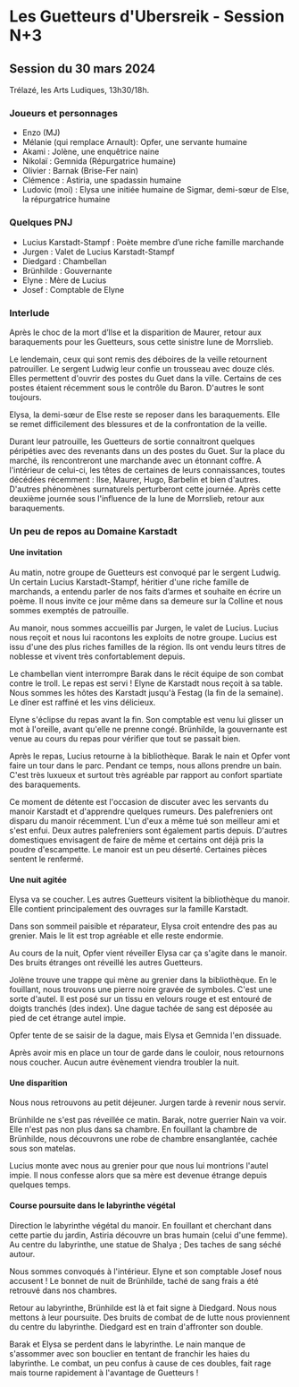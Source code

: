 # Les Guetteurs d'Ubersreik - Session N+3

## Session du 30 mars 2024

Trélazé, les Arts Ludiques, 13h30/18h.

### Joueurs et personnages

- Enzo (MJ)
- Mélanie (qui remplace Arnault): Opfer, une servante humaine
- Akami : Jolène, une enquêtrice naine
- Nikolaï : Gemnida (Répurgatrice humaine)
- Olivier : Barnak (Brise-Fer nain)
- Clémence : Astiria, une spadassin humaine
- Ludovic (moi) : Elysa une initiée humaine de Sigmar, demi-s&oelig;ur de Else, la répurgatrice humaine

### Quelques PNJ

- Lucius Karstadt-Stampf : Poète membre d’une riche famille marchande
- Jurgen : Valet de Lucius Karstadt-Stampf
- Diedgard : Chambellan
- Brünhilde : Gouvernante
- Elyne : Mère de Lucius
- Josef : Comptable de Elyne

### Interlude

Après le choc de la mort d’Ilse et la disparition de Maurer, retour aux baraquements pour les Guetteurs, sous cette sinistre lune de Morrslieb.

Le lendemain, ceux qui sont remis des déboires de la veille retournent patrouiller.
Le sergent Ludwig leur confie un trousseau avec douze clés.
Elles permettent d'ouvrir des postes du Guet dans la ville.
Certains de ces postes étaient récemment sous le contrôle du Baron.
D'autres le sont toujours.

Elysa, la demi-sœur de Else reste se reposer dans les baraquements. Elle se remet difficilement des blessures et de la confrontation de la veille.

Durant leur patrouille, les Guetteurs de sortie connaitront quelques péripéties avec des revenants dans un des postes du Guet.
Sur la place du marché, ils rencontreront une marchande avec un étonnant coffre.
A l'intérieur de celui-ci, les têtes de certaines de leurs connaissances, toutes décédées récemment : Ilse, Maurer, Hugo, Barbelin et bien d'autres.
D'autres phénomènes surnaturels perturberont cette journée.
Après cette deuxième journée sous l'influence de la lune de Morrslieb, retour aux baraquements.

### Un peu de repos au Domaine Karstadt

#### Une invitation

Au matin, notre groupe de Guetteurs est convoqué par le sergent Ludwig.
Un certain Lucius Karstadt-Stampf, héritier d'une riche famille de marchands, a entendu parler de nos faits d’armes et souhaite en écrire un poème.
Il nous invite ce jour même dans sa demeure sur la Colline et nous sommes exemptés de patrouille.

Au manoir, nous sommes accueillis par Jurgen, le valet de Lucius.
Lucius nous reçoit et nous lui racontons les exploits de notre groupe.
Lucius est issu d'une des plus riches familles de la région.
Ils ont vendu leurs titres de noblesse et vivent très confortablement depuis.

Le chambellan vient interrompre Barak dans le récit équipe de son combat contre le troll.
Le repas est servi ! Elyne de Karstadt nous reçoit à sa table.
Nous sommes les hôtes des Karstadt jusqu'à Festag (la fin de la semaine).
Le dîner est raffiné et les vins délicieux.

Elyne s'éclipse du repas avant la fin.
Son comptable est venu lui glisser un mot à l'oreille, avant qu'elle ne prenne congé.
Brünhilde, la gouvernante est venue au cours du repas pour vérifier que tout se passait bien.

Après le repas, Lucius retourne à la bibliothèque.
Barak le nain et Opfer vont faire un tour dans le parc.
Pendant ce temps, nous allons prendre un bain. C'est très luxueux et
surtout très agréable par rapport au confort spartiate des baraquements.

Ce moment de détente est l'occasion de discuter avec les servants du manoir Karstadt et d'apprendre quelques rumeurs.
Des palefreniers ont disparu du manoir récemment.
L'un d'eux a même tué son meilleur ami et s'est enfui.
Deux autres palefreniers sont également partis depuis.
D'autres domestiques envisagent de faire de même et certains ont déjà pris la poudre d'escampette.
Le manoir est un peu déserté. Certaines pièces sentent le renfermé.

#### Une nuit agitée

Elysa va se coucher.
Les autres Guetteurs visitent la bibliothèque du manoir.
Elle contient principalement des ouvrages sur la famille Karstadt.

Dans son sommeil paisible et réparateur, Elysa croit entendre des pas au grenier.
Mais le lit est trop agréable et elle reste endormie.

Au cours de la nuit, Opfer vient réveiller Elysa car ça s'agite dans le manoir.
Des bruits étranges ont réveillé les autres Guetteurs.

Jolène trouve une trappe qui mène au grenier dans la bibliothèque.
En le fouillant, nous trouvons une pierre noire gravée de symboles.
C'est une sorte d'autel.
Il est posé sur un tissu en velours rouge et est entouré de doigts tranchés (des index).
Une dague tachée de sang est déposée au pied de cet étrange autel impie.

Opfer tente de se saisir de la dague, mais Elysa et Gemnida l'en dissuade.

Après avoir mis en place un tour de garde dans le couloir, nous retournons nous coucher.
Aucun autre évènement viendra troubler la nuit.

#### Une disparition

Nous nous retrouvons au petit déjeuner. Jurgen tarde à revenir nous servir.

Brünhilde ne s'est pas réveillée ce matin. Barak, notre guerrier Nain va voir.
Elle n'est pas non plus dans sa chambre. En fouillant la chambre de Brünhilde, nous découvrons une robe de chambre ensanglantée, cachée sous son matelas.

Lucius monte avec nous au grenier pour que nous lui montrions l'autel impie. Il nous confesse alors que sa mère est devenue étrange depuis quelques temps.

#### Course poursuite dans le labyrinthe végétal

Direction le labyrinthe végétal du manoir.
En fouillant et cherchant dans cette partie du jardin, Astiria découvre un bras humain (celui d'une femme).
Au centre du labyrinthe, une statue de Shalya ; Des taches de sang séché autour.

Nous sommes convoqués à l'intérieur. Elyne et son comptable Josef nous accusent !
Le bonnet de nuit de Brünhilde, taché de sang frais a été retrouvé dans nos chambres.

Retour au labyrinthe, Brünhilde est là et fait signe à Diedgard.
Nous nous mettons à leur poursuite.
Des bruits de combat de de lutte nous proviennent du centre du labyrinthe.
Diedgard est en train d'affronter son double.

Barak et Elysa se perdent dans le labyrinthe.
Le nain manque de s'assommer avec son bouclier en tentant de franchir les haies du labyrinthe.
Le combat, un peu confus à cause de ces doubles, fait rage mais tourne rapidement à l'avantage de Guetteurs !
